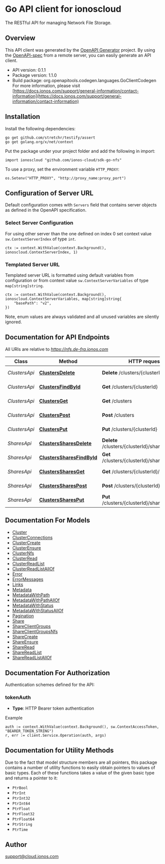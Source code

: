 # Go API client for ionoscloud

The RESTful API for managing Network File Storage.


## Overview
This API client was generated by the [OpenAPI Generator](https://openapi-generator.tech) project.  By using the [OpenAPI-spec](https://www.openapis.org/) from a remote server, you can easily generate an API client.

- API version: 0.1.1
- Package version: 1.1.0
- Build package: org.openapitools.codegen.languages.GoClientCodegen
For more information, please visit [https://docs.ionos.com/support/general-information/contact-information](https://docs.ionos.com/support/general-information/contact-information)

## Installation

Install the following dependencies:

```shell
go get github.com/stretchr/testify/assert
go get golang.org/x/net/context
```

Put the package under your project folder and add the following in import:

```golang
import ionoscloud "github.com/ionos-cloud/sdk-go-nfs"
```

To use a proxy, set the environment variable `HTTP_PROXY`:

```golang
os.Setenv("HTTP_PROXY", "http://proxy_name:proxy_port")
```

## Configuration of Server URL

Default configuration comes with `Servers` field that contains server objects as defined in the OpenAPI specification.

### Select Server Configuration

For using other server than the one defined on index 0 set context value `sw.ContextServerIndex` of type `int`.

```golang
ctx := context.WithValue(context.Background(), ionoscloud.ContextServerIndex, 1)
```

### Templated Server URL

Templated server URL is formatted using default variables from configuration or from context value `sw.ContextServerVariables` of type `map[string]string`.

```golang
ctx := context.WithValue(context.Background(), ionoscloud.ContextServerVariables, map[string]string{
	"basePath": "v2",
})
```

Note, enum values are always validated and all unused variables are silently ignored.

## Documentation for API Endpoints

All URIs are relative to *https://nfs.de-fra.ionos.com*

Class | Method | HTTP request | Description
------------ | ------------- | ------------- | -------------
*ClustersApi* | [**ClustersDelete**](docs/api/ClustersApi.md#clustersdelete) | **Delete** /clusters/{clusterId} | Delete Cluster
*ClustersApi* | [**ClustersFindById**](docs/api/ClustersApi.md#clustersfindbyid) | **Get** /clusters/{clusterId} | Retrieve Cluster
*ClustersApi* | [**ClustersGet**](docs/api/ClustersApi.md#clustersget) | **Get** /clusters | Retrieve Clusters
*ClustersApi* | [**ClustersPost**](docs/api/ClustersApi.md#clusterspost) | **Post** /clusters | Create Cluster
*ClustersApi* | [**ClustersPut**](docs/api/ClustersApi.md#clustersput) | **Put** /clusters/{clusterId} | Ensure Cluster
*SharesApi* | [**ClustersSharesDelete**](docs/api/SharesApi.md#clusterssharesdelete) | **Delete** /clusters/{clusterId}/shares/{shareId} | Delete Share
*SharesApi* | [**ClustersSharesFindById**](docs/api/SharesApi.md#clusterssharesfindbyid) | **Get** /clusters/{clusterId}/shares/{shareId} | Retrieve Share
*SharesApi* | [**ClustersSharesGet**](docs/api/SharesApi.md#clusterssharesget) | **Get** /clusters/{clusterId}/shares | Retrieve Shares
*SharesApi* | [**ClustersSharesPost**](docs/api/SharesApi.md#clusterssharespost) | **Post** /clusters/{clusterId}/shares | Create Share
*SharesApi* | [**ClustersSharesPut**](docs/api/SharesApi.md#clusterssharesput) | **Put** /clusters/{clusterId}/shares/{shareId} | Ensure Share


## Documentation For Models

 - [Cluster](docs/models/Cluster.md)
 - [ClusterConnections](docs/models/ClusterConnections.md)
 - [ClusterCreate](docs/models/ClusterCreate.md)
 - [ClusterEnsure](docs/models/ClusterEnsure.md)
 - [ClusterNfs](docs/models/ClusterNfs.md)
 - [ClusterRead](docs/models/ClusterRead.md)
 - [ClusterReadList](docs/models/ClusterReadList.md)
 - [ClusterReadListAllOf](docs/models/ClusterReadListAllOf.md)
 - [Error](docs/models/Error.md)
 - [ErrorMessages](docs/models/ErrorMessages.md)
 - [Links](docs/models/Links.md)
 - [Metadata](docs/models/Metadata.md)
 - [MetadataWithPath](docs/models/MetadataWithPath.md)
 - [MetadataWithPathAllOf](docs/models/MetadataWithPathAllOf.md)
 - [MetadataWithStatus](docs/models/MetadataWithStatus.md)
 - [MetadataWithStatusAllOf](docs/models/MetadataWithStatusAllOf.md)
 - [Pagination](docs/models/Pagination.md)
 - [Share](docs/models/Share.md)
 - [ShareClientGroups](docs/models/ShareClientGroups.md)
 - [ShareClientGroupsNfs](docs/models/ShareClientGroupsNfs.md)
 - [ShareCreate](docs/models/ShareCreate.md)
 - [ShareEnsure](docs/models/ShareEnsure.md)
 - [ShareRead](docs/models/ShareRead.md)
 - [ShareReadList](docs/models/ShareReadList.md)
 - [ShareReadListAllOf](docs/models/ShareReadListAllOf.md)


## Documentation For Authorization


Authentication schemes defined for the API:
### tokenAuth

- **Type**: HTTP Bearer token authentication

Example

```golang
auth := context.WithValue(context.Background(), sw.ContextAccessToken, "BEARER_TOKEN_STRING")
r, err := client.Service.Operation(auth, args)
```


## Documentation for Utility Methods

Due to the fact that model structure members are all pointers, this package contains
a number of utility functions to easily obtain pointers to values of basic types.
Each of these functions takes a value of the given basic type and returns a pointer to it:

* `PtrBool`
* `PtrInt`
* `PtrInt32`
* `PtrInt64`
* `PtrFloat`
* `PtrFloat32`
* `PtrFloat64`
* `PtrString`
* `PtrTime`

## Author

support@cloud.ionos.com

